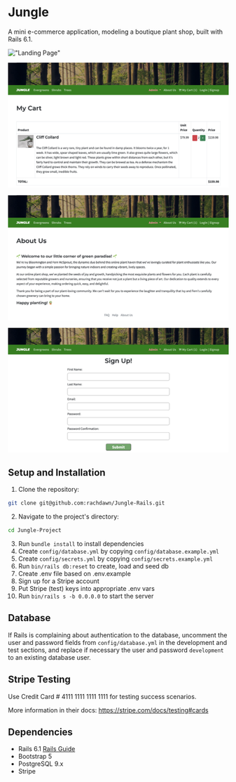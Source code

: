 # Jungle

A mini e-commerce application, modeling a boutique plant shop, built with Rails 6.1.

!["Landing Page"](https://github.com/rachdawn/Jungle-Rails/blob/master/project-screenshots/JungleLandingPage.png?raw=true)

!["My Cart"](https://github.com/rachdawn/Jungle-Rails/blob/master/project-screenshots/JungleCart.png?raw=true)

!["About Us"](https://github.com/rachdawn/Jungle-Rails/blob/master/project-screenshots/JungleAboutUs.png?raw=true)

!["Sign Up"](https://github.com/rachdawn/Jungle-Rails/blob/master/project-screenshots/JungleSignUp.png?raw=true)

## Setup and Installation

1. Clone the repository:
```bash
git clone git@github.com:rachdawn/Jungle-Rails.git
```
2. Navigate to the project's directory:
 ```bash
cd Jungle-Project
```
3. Run `bundle install` to install dependencies
4. Create `config/database.yml` by copying `config/database.example.yml`
5. Create `config/secrets.yml` by copying `config/secrets.example.yml`
6. Run `bin/rails db:reset` to create, load and seed db
7. Create .env file based on .env.example
8. Sign up for a Stripe account
9. Put Stripe (test) keys into appropriate .env vars
10. Run `bin/rails s -b 0.0.0.0` to start the server

## Database

If Rails is complaining about authentication to the database, uncomment the user and password fields from `config/database.yml` in the development and test sections, and replace if necessary the user and password `development` to an existing database user.

## Stripe Testing

Use Credit Card # 4111 1111 1111 1111 for testing success scenarios.

More information in their docs: <https://stripe.com/docs/testing#cards>

## Dependencies

- Rails 6.1 [Rails Guide](http://guides.rubyonrails.org/v6.1/)
- Bootstrap 5
- PostgreSQL 9.x
- Stripe
